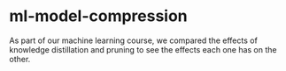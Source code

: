 # ml-model-compression

As part of our machine learning course, we compared the effects of knowledge distillation and pruning to see the effects each one has on the other.
